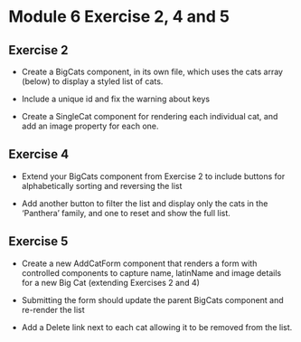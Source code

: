 # Module 6 Exercise 2, 4 and 5

## Exercise 2
- Create a BigCats component, in its own file, which uses
the cats array (below) to display a styled list of cats.

- Include a unique id and fix the warning about keys

- Create a SingleCat component for rendering each
individual cat, and add an image property for each one.

## Exercise 4
- Extend your BigCats component from Exercise 2 to
include buttons for alphabetically sorting and reversing the
list

- Add another button to filter the list and display only the
cats in the ‘Panthera’ family, and one to reset and show
the full list.

## Exercise 5
- Create a new AddCatForm component that renders a form
with controlled components to capture name, latinName
and image details for a new Big Cat (extending Exercises
2 and 4)

- Submitting the form should update the parent BigCats
component and re-render the list

- Add a Delete link next to each cat allowing it to be removed
from the list.